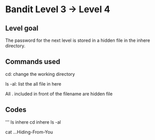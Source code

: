 # Bandit Level 3 → Level 4

## Level goal

The password for the next level is stored in a hidden file in the inhere directory.

## Commands used

cd: change the working directory

ls -al: list the all file in here

All . included in front of the filename are hidden file

## Codes
'''
ls
inhere
cd inhere
ls -al

cat ...Hiding-From-You
